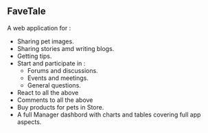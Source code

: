 ## FaveTale

A web application for :

- Sharing pet images.
- Sharing stories amd writing blogs.
- Getting tips.
- Start and participate in :
  - Forums and discussions.
  - Events and meetings.
  - General questions.
- React to all the above
- Comments to all the above
- Buy products for pets in Store.
- A full Manager dashbord with charts and tables covering full app aspects.
